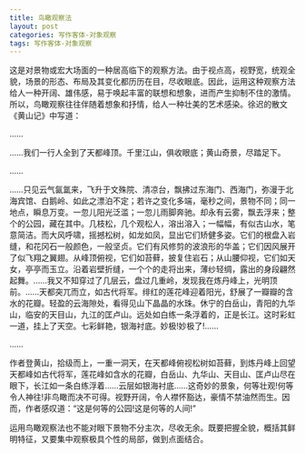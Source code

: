 ```yaml
---
title: 鸟瞰观察法
layout: post
categories: 写作客体-对象观察
tags: 写作客体-对象观察
---
```


这是对景物或宏大场面的一种居高临下的观察方法。由于视点高，视野宽，统观全貌，场景的形态、布局及其变化都历历在目，尽收眼底。因此，运用这种观察方法给人一种开阔、雄伟感，易于唤起丰富的联想和想象，进而产生抑制不住的激情。所以，鸟瞰观察往往伴随着想象和抒情，给人一种壮美的艺术感染。徐迟的散文《黄山记》中写道：

……

……我们一行人全到了天都峰顶。千里江山，俱收眼底；黄山奇景，尽踏足下。

……

……只见云气氤氲来，飞升于文殊院、清凉台，飘拂过东海门、西海门，弥漫于北海宾馆、白鹅岭、如此之漂泊不定；若许之变化多端，毫秒之间，景物不同；同一地点，瞬息万变。一忽儿阳光泛滥；一忽儿雨脚奔驰。却永有云雾，飘去浮来；整个的公园，藏在其中。几枝松，几个观松人，溶出溶入；一幅幅，有似古山水，笔意简洁。而大风呼啸，摇撼松树，如龙如凤，显出它们矫健多姿。它们的根盘入岩缝，和花冈石一般颜色，一般坚贞。它们有风修剪的波浪形的华盖；它们因风展开了似飞翔之翼翅。从峰顶俯视，它们如苔藓，披复住岩石；从山腰仰视，它们如天女，亭亭而玉立。沿着岩壁折缝，一个个的走将出来，薄纱轻绸，露出的身段翩然起舞。……我又不知穿过了几层云，盘过几重岭，发现我在炼丹峰上，光明顶前。……天都突兀而立，如古代将军。绯红的莲花峰迎着阳光，舒展了一瓣瓣的含水的花瓣。轻盈的云海隙处，看得见山下晶晶的水珠。休宁的白岳山，青阳的九华山，临安的天目山，九江的匡卢山。远处如白练一条浮着的，正是长江。这时彩虹一道，挂上了天空。七彩鲜艳，银海衬底。妙极!妙极了!……

……

作者登黄山，拾级而上，一重一洞天，在天都峰俯视松树如苔藓，到炼丹峰上回望天都峰如古代将军，莲花峰如含水的花瓣，白岳山、九华山、天目山、匡卢山尽在眼下，长江如一条白练浮着……云层如银海衬底……这奇妙的景象，何等壮观!何等令人神往!非鸟瞰而决不可得。视野开阔，令人襟怀豁达，豪情不禁油然而生。因而，作者感叹道：“这是何等的公园!这是何等的人间!”

运用鸟瞰观察法也不能对眼下景物不分主次，尽收无余。既要把握全貌，概括其鲜明特征，又要集中观察极具个性的局部，做到点面结合。 